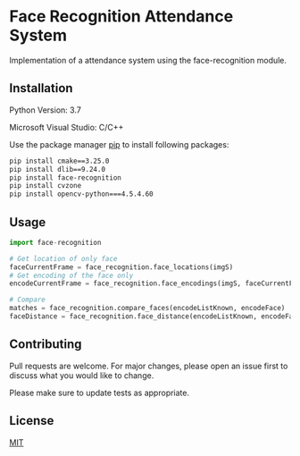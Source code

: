 # Face Recognition Attendance System

Implementation of a attendance system using the face-recognition module. 

## Installation

Python Version: 3.7

Microsoft Visual Studio: C/C++ 

Use the package manager [pip](https://pip.pypa.io/en/stable/) to install following packages:

```bash
pip install cmake==3.25.0
pip install dlib==9.24.0
pip install face-recognition
pip install cvzone
pip install opencv-python===4.5.4.60
```

## Usage

```python
import face-recognition

# Get location of only face
faceCurrentFrame = face_recognition.face_locations(imgS)  
# Get encoding of the face only
encodeCurrentFrame = face_recognition.face_encodings(imgS, faceCurrentFrame)  

# Compare
matches = face_recognition.compare_faces(encodeListKnown, encodeFace)
faceDistance = face_recognition.face_distance(encodeListKnown, encodeFace)
```

## Contributing

Pull requests are welcome. For major changes, please open an issue first
to discuss what you would like to change.

Please make sure to update tests as appropriate.

## License

[MIT](https://choosealicense.com/licenses/mit/)